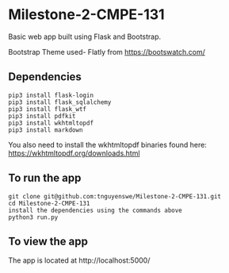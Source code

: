 # Milestone-2-CMPE-131

Basic web app built using Flask and Bootstrap.

Bootstrap Theme used- Flatly from https://bootswatch.com/

## Dependencies
```
pip3 install flask-login
pip3 install flask_sqlalchemy
pip3 install flask_wtf
pip3 install pdfkit
pip3 install wkhtmltopdf
pip3 install markdown
```

You also need to install the wkhtmltopdf binaries found here: https://wkhtmltopdf.org/downloads.html

## To run the app
```
git clone git@github.com:tnguyenswe/Milestone-2-CMPE-131.git
cd Milestone-2-CMPE-131
install the dependencies using the commands above
python3 run.py
```

## To view the app

The app is located at http://localhost:5000/

